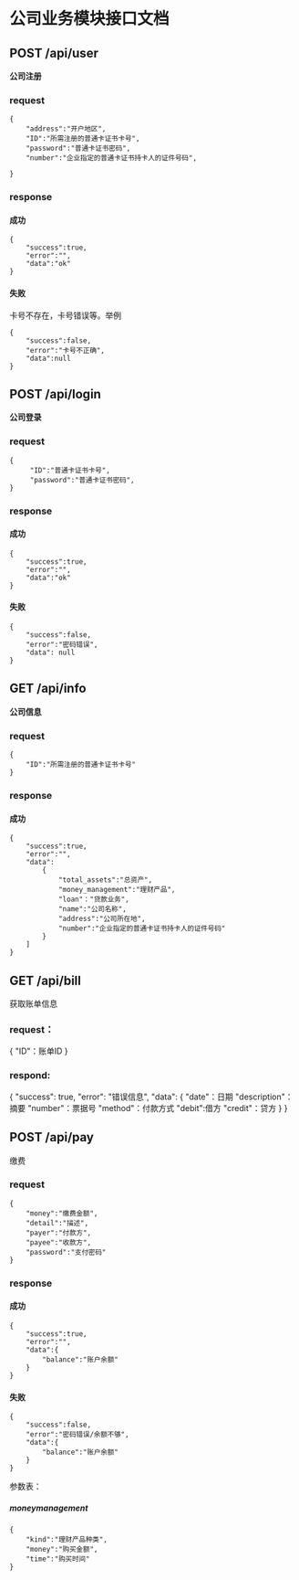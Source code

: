 # 公司业务模块接口文档


## POST /api/user

**公司注册**

### request

```
{
    "address":"开户地区",
    "ID":"所需注册的普通卡证书卡号",
    "password":"普通卡证书密码",
    "number":"企业指定的普通卡证书持卡人的证件号码",

}
```

### response

#### 成功

```
{
    "success":true,
    "error":"",
    "data":"ok"
}
```

#### 失败

卡号不存在，卡号错误等。举例

```
{
    "success":false,
    "error":"卡号不正确",
    "data":null
}
```

## POST /api/login

**公司登录**

### request

```
{
     "ID":"普通卡证书卡号",
     "password":"普通卡证书密码",
}
```

### response

#### 成功

```
{
    "success":true,
    "error":"",
    "data":"ok"
}
```

#### 失败

```
{
    "success":false,
    "error":"密码错误",
    "data": null
}
```

## GET /api/info

**公司信息**

### request

```
{
    "ID":"所需注册的普通卡证书卡号"
}
```

### response

#### 成功

```
{
    "success":true,
    "error":"",
    "data":
        {
            "total_assets":"总资产",
            "money_management":"理财产品",
            "loan"："贷款业务",
            "name":"公司名称",
            "address":"公司所在地",
            "number":"企业指定的普通卡证书持卡人的证件号码"
        }
    ]
}
```

## GET /api/bill

获取账单信息

### request：

{
    "ID"：账单ID
}

### respond:
{
    "success": true,
    "error": "错误信息",
    "data": 
    {
        "date"：日期
        "description"：摘要
        "number"：票据号
        "method"：付款方式
        "debit":借方
        "credit"：贷方
    }
}


## POST /api/pay

缴费

### request

```
{
    "money":"缴费金额",
    "detail":"描述",
    "payer":"付款方",
    "payee":"收款方",
    "password":"支付密码"
}
```

### response

#### 成功

```
{
    "success":true,
    "error":"",
    "data":{
        "balance":"账户余额"
    }
}
```

#### 失败

```
{
    "success":false,
    "error":"密码错误/余额不够",
    "data":{
        "balance":"账户余额"
    }
}
```

参数表：
##### moneymanagement

```
{
    "kind":"理财产品种类",
    "money":"购买金额",
    "time":"购买时间"
}
```